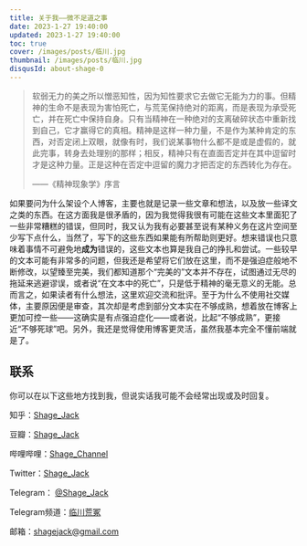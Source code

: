 ```yaml
---
title: 关于我——微不足道之事
date: 2023-1-27 19:40:00
updated: 2023-1-27 19:40:00
toc: true
cover: /images/posts/临川.jpg
thumbnail: /images/posts/临川.jpg
disqusId: about-shage-0
---
```


> 软弱无力的美之所以憎恶知性，因为知性要求它去做它无能为力的事。但精神的生命不是表现为害怕死亡，与荒芜保持绝对的距离，而是表现为承受死亡，并在死亡中保持自身。只有当精神在一种绝对的支离破碎状态中重新找到自己，它才赢得它的真相。精神是这样一种力量，不是作为某种肯定的东西，对否定闭上双眼，就像有时，我们说某事物什么都不是或是虚假的，就此完事，转身去处理别的那样；相反，精神只有在直面否定并在其中逗留时才是这种力量。正是这种在否定中逗留的魔力才把否定的东西转化为存在。
> 
> ——《精神现象学》序言

如果要问为什么架设个人博客，主要也就是记录一些文章和想法，以及放一些译文之类的东西。在这方面我是很矛盾的，因为我觉得我很有可能在这些文本里面犯了一些非常糟糕的错误，但同时，我又认为我有必要甚至说有某种义务在这片空间至少写下点什么，当然了，写下的这些东西如果能有所帮助则更好。想来错误也只意味着事情不可避免地**成为**错误的，这些文本也算是我自己的挣扎和尝试。一些较早的文本可能有非常多的问题，但我还是希望将它们放在这里，而不是强迫症般地不断修改，以望臻至完美，我们都知道那个“完美的”文本并不存在，试图通过无尽的拖延来逃避谬误，或者说“在文本中的死亡”，只是低于精神的毫无意义的无能。总而言之，如果读者有什么想法，这里欢迎交流和批评。至于为什么不使用社交媒体，主要原因便是审查，其次却是考虑到部分文本实在不够成熟，想着放在博客上更加可控一些——这确实是有点强迫症化——或者说，比起“不够成熟”，更接近“不够死球”吧。另外，我还是觉得使用博客更灵活，虽然我基本完全不懂前端就是了。

## 联系

你可以在以下这些地方找到我，但说实话我可能不会经常出现或及时回复。

知乎：[Shage_Jack](https://www.zhihu.com/people/shagejack)

豆瓣：[Shage_Jack](https://www.douban.com/people/shagejack)

哔哩哔哩：[Shage_Channel](https://space.bilibili.com/6494682)

Twitter：[Shage_Jack](https://twitter.com/Shage_Jack)

Telegram： [@Shage_Jack](https://t.me/Shage_Jack)

Telegram频道：[临川荒冢](https://t.me/riverbankgrave)

邮箱：shagejack@gmail.com
